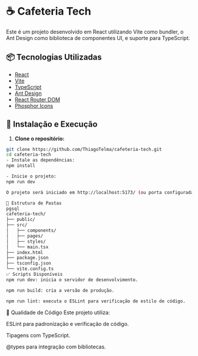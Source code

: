 # ☕ Cafeteria Tech

Este é um projeto desenvolvido em React utilizando Vite como bundler, o Ant Design como biblioteca de componentes UI, e suporte para TypeScript.

## 📦 Tecnologias Utilizadas

- [React](https://reactjs.org/)
- [Vite](https://vitejs.dev/)
- [TypeScript](https://www.typescriptlang.org/)
- [Ant Design](https://ant.design/)
- [React Router DOM](https://reactrouter.com/)
- [Phosphor Icons](https://phosphoricons.com/)

## 🚀 Instalação e Execução

1. **Clone o repositório:**

```bash
git clone https://github.com/ThiagoTelma/cafeteria-tech.git
cd cafeteria-tech
- Instale as dependências:
npm install

- Inicie o projeto:
npm run dev

O projeto será iniciado em http://localhost:5173/ (ou porta configurada no Vite).

📁 Estrutura de Pastas
pgsql
cafeteria-tech/
├── public/
├── src/
│   ├── components/
│   ├── pages/
│   ├── styles/
│   └── main.tsx
├── index.html
├── package.json
├── tsconfig.json
└── vite.config.ts
✅ Scripts Disponíveis
npm run dev: inicia o servidor de desenvolvimento.

npm run build: cria a versão de produção.

npm run lint: executa o ESLint para verificação de estilo de código.
```
🧪 Qualidade de Código
Este projeto utiliza:

ESLint para padronização e verificação de código.

Tipagens com TypeScript.

@types para integração com bibliotecas.
